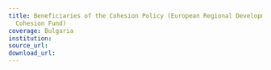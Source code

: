 ```yaml
---
title: Beneficiaries of the Cohesion Policy (European Regional Development Fund and
  Cohesion Fund)
coverage: Bulgaria
institution: 
source_url: 
download_url: 
---
```

